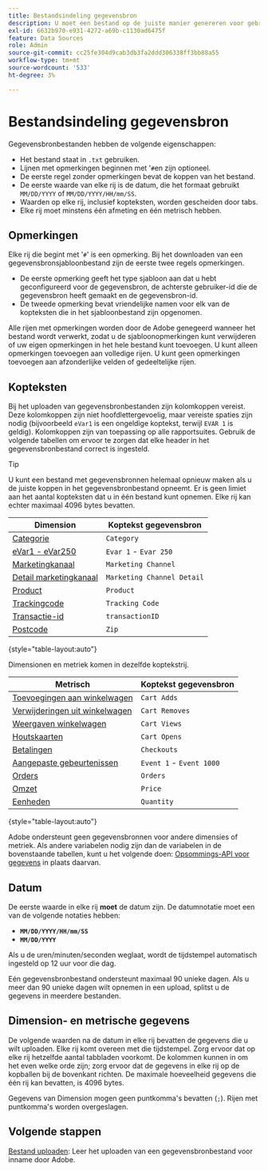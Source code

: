 ```yaml
---
title: Bestandsindeling gegevensbron
description: U moet een bestand op de juiste manier genereren voor gebruik in gegevensbronnen.
exl-id: 6632b970-e931-4272-a69b-c1130ad6475f
feature: Data Sources
role: Admin
source-git-commit: cc25fe304d9cab3db3fa2ddd306338ff3bb88a55
workflow-type: tm+mt
source-wordcount: '533'
ht-degree: 3%

---
```


# Bestandsindeling gegevensbron

Gegevensbronbestanden hebben de volgende eigenschappen:

* Het bestand staat in `.txt` gebruiken.
* Lijnen met opmerkingen beginnen met &#39;`#`en zijn optioneel.
* De eerste regel zonder opmerkingen bevat de koppen van het bestand.
* De eerste waarde van elke rij is de datum, die het formaat gebruikt `MM/DD/YYYY` of `MM/DD/YYYY/HH/mm/SS`.
* Waarden op elke rij, inclusief kopteksten, worden gescheiden door tabs.
* Elke rij moet minstens één afmeting en één metrisch hebben.

## Opmerkingen

Elke rij die begint met &#39;`#`&#39; is een opmerking. Bij het downloaden van een gegevensbronsjabloonbestand zijn de eerste twee regels opmerkingen.

* De eerste opmerking geeft het type sjabloon aan dat u hebt geconfigureerd voor de gegevensbron, de achterste gebruiker-id die de gegevensbron heeft gemaakt en de gegevensbron-id.
* De tweede opmerking bevat vriendelijke namen voor elk van de kopteksten die in het sjabloonbestand zijn opgenomen.

Alle rijen met opmerkingen worden door de Adobe genegeerd wanneer het bestand wordt verwerkt, zodat u de sjabloonopmerkingen kunt verwijderen of uw eigen opmerkingen in het hele bestand kunt toevoegen. U kunt alleen opmerkingen toevoegen aan volledige rijen. U kunt geen opmerkingen toevoegen aan afzonderlijke velden of gedeeltelijke rijen.

## Kopteksten

Bij het uploaden van gegevensbronbestanden zijn kolomkoppen vereist. Deze kolomkoppen zijn niet hoofdlettergevoelig, maar vereiste spaties zijn nodig (bijvoorbeeld `eVar1` is een ongeldige koptekst, terwijl `EVAR 1` is geldig). Kolomkoppen zijn van toepassing op alle rapportsuites. Gebruik de volgende tabellen om ervoor te zorgen dat elke header in het gegevensbronbestand correct is ingesteld.

>[!TIP]
>
>U kunt een bestand met gegevensbronnen helemaal opnieuw maken als u de juiste koppen in het gegevensbronbestand opneemt. Er is geen limiet aan het aantal kopteksten dat u in één bestand kunt opnemen. Elke rij kan echter maximaal 4096 bytes bevatten.

| Dimension | Koptekst gegevensbron |
| --- | --- |
| [Categorie](/help/components/dimensions/category.md) | `Category` |
| [eVar1 - eVar250](/help/components/dimensions/evar.md) | `Evar 1` - `Evar 250` |
| [Marketingkanaal](/help/components/dimensions/marketing-channel.md) | `Marketing Channel` |
| [Detail marketingkanaal](/help/components/dimensions/marketing-detail.md) | `Marketing Channel Detail` |
| [Product](/help/components/dimensions/product.md) | `Product` |
| [Trackingcode](/help/components/dimensions/tracking-code.md) | `Tracking Code` |
| [Transactie-id](/help/implement/vars/page-vars/transactionid.md) | `transactionID` |
| [Postcode](/help/components/dimensions/zip-code.md) | `Zip` |

{style="table-layout:auto"}

Dimensionen en metriek komen in dezelfde koptekstrij.

| Metrisch | Koptekst gegevensbron |
| --- | --- |
| [Toevoegingen aan winkelwagen](/help/components/metrics/cart-additions.md) | `Cart Adds` |
| [Verwijderingen uit winkelwagen](/help/components/metrics/cart-removals.md) | `Cart Removes` |
| [Weergaven winkelwagen](/help/components/metrics/cart-views.md) | `Cart Views` |
| [Houtskaarten](/help/components/metrics/carts.md) | `Cart Opens` |
| [Betalingen](/help/components/metrics/checkouts.md) | `Checkouts` |
| [Aangepaste gebeurtenissen](/help/components/metrics/custom-events.md) | `Event 1` - `Event 1000` |
| [Orders](/help/components/metrics/orders.md) | `Orders` |
| [Omzet](/help/components/metrics/revenue.md) | `Price` |
| [Eenheden](/help/components/metrics/units.md) | `Quantity` |

{style="table-layout:auto"}

Adobe ondersteunt geen gegevensbronnen voor andere dimensies of metriek. Als andere variabelen nodig zijn dan de variabelen in de bovenstaande tabellen, kunt u het volgende doen: [Opsommings-API voor gegevens](https://developer.adobe.com/analytics-apis/docs/2.0/guides/endpoints/bulk-data-insertion/) in plaats daarvan.

## Datum

De eerste waarde in elke rij **moet** de datum zijn. De datumnotatie moet een van de volgende notaties hebben:

* **`MM/DD/YYYY/HH/mm/SS`**
* **`MM/DD/YYYY`**

Als u de uren/minuten/seconden weglaat, wordt de tijdstempel automatisch ingesteld op 12 uur voor die dag.

Eén gegevensbronbestand ondersteunt maximaal 90 unieke dagen. Als u meer dan 90 unieke dagen wilt opnemen in een upload, splitst u de gegevens in meerdere bestanden.

## Dimension- en metrische gegevens

De volgende waarden na de datum in elke rij bevatten de gegevens die u wilt uploaden. Elke rij komt overeen met die tijdstempel. Zorg ervoor dat op elke rij hetzelfde aantal tabbladen voorkomt. De kolommen kunnen in om het even welke orde zijn; zorg ervoor dat de gegevens in elke rij op de kopballen bij de bovenkant richten. De maximale hoeveelheid gegevens die één rij kan bevatten, is 4096 bytes.

Gegevens van Dimension mogen geen puntkomma&#39;s bevatten (`;`). Rijen met puntkomma&#39;s worden overgeslagen.

## Volgende stappen

[Bestand uploaden](file-upload.md): Leer het uploaden van een gegevensbronbestand voor inname door Adobe.
